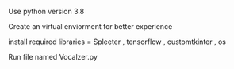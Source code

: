 Use python version 3.8

Create an virtual enviorment for better experience

install required libraries = Spleeter , tensorflow , customtkinter , os

Run file named Vocalzer.py

